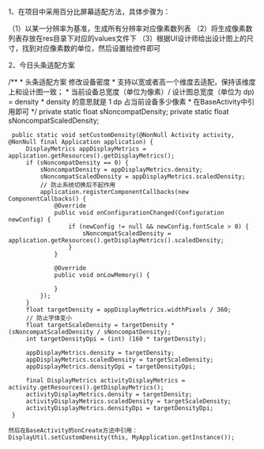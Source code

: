 1、在项目中采用百分比屏幕适配方法，具体步骤为：

   （1）以某一分辨率为基准，生成所有分辨率对应像素数列表
   （2）将生成像素数列表存放在res目录下对应的values文件下
   （3）根据UI设计师给出设计图上的尺寸，找到对应像素数的单位，然后设置给控件即可


2、今日头条适配方案

 /**
     * 头条适配方案 修改设备密度
     * 支持以宽或者高一个维度去适配，保持该维度上和设计图一致；
     * 当前设备总宽度（单位为像素）/ 设计图总宽度（单位为 dp) = density
     * density 的意思就是 1 dp 占当前设备多少像素
     * 在BaseActivity中引用即可
     */
     private static float sNoncompatDensity;
     private static float sNoncompatScaledDensity;

     public static void setCustomDensity(@NonNull Activity activity, @NonNull final Application application) {
         DisplayMetrics appDisplayMetrics = application.getResources().getDisplayMetrics();
         if (sNoncompatDensity == 0) {
             sNoncompatDensity = appDisplayMetrics.density;
             sNoncompatScaledDensity = appDisplayMetrics.scaledDensity;
             // 防止系统切换后不起作用
             application.registerComponentCallbacks(new ComponentCallbacks() {
                 @Override
                 public void onConfigurationChanged(Configuration newConfig) {
                     if (newConfig != null && newConfig.fontScale > 0) {
                         sNoncompatScaledDensity = application.getResources().getDisplayMetrics().scaledDensity;
                     }
                 }

                 @Override
                 public void onLowMemory() {

                 }
             });
         }
         float targetDensity = appDisplayMetrics.widthPixels / 360;
         // 防止字体变小
         float targetScaleDensity = targetDensity * (sNoncompatScaledDensity / sNoncompatDensity);
         int targetDensityDpi = (int) (160 * targetDensity);

         appDisplayMetrics.density = targetDensity;
         appDisplayMetrics.scaledDensity = targetScaleDensity;
         appDisplayMetrics.densityDpi = targetDensityDpi;

         final DisplayMetrics activityDisplayMetrics = activity.getResources().getDisplayMetrics();
         activityDisplayMetrics.density = targetDensity;
         activityDisplayMetrics.scaledDensity = targetScaleDensity;
         activityDisplayMetrics.densityDpi = targetDensityDpi;
     }

    然后在BaseActivity的onCreate方法中引用：
    DisplayUtil.setCustomDensity(this, MyApplication.getInstance());
